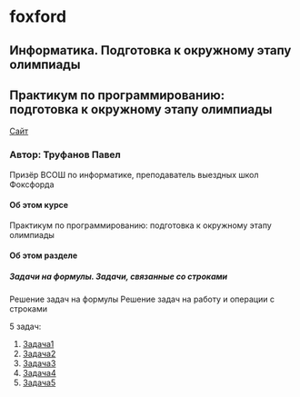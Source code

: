 # foxford
## Информатика. Подготовка к окружному этапу олимпиады ##

## Практикум по программированию: подготовка к окружному этапу олимпиады ##

<p>
    <a href="https://foxford.ru/courses/995/lessons/28399">Сайт</a>
</p>

### Автор: Труфанов Павел ###
Призёр ВСОШ по информатике, преподаватель выездных школ Фоксфорда
 
#### Об этом курсе ####
Практикум по программированию: подготовка к окружному этапу олимпиады

#### Об этом разделе ####
##### Задачи на формулы. Задачи, связанные со строками #####
Решение задач на формулы
Решение задач на работу и операции с строками

5 задач:
1. [Задача1](https://github.com/andrewbudo/foxford/tree/master/1.city/Course.1_2.Formulas/Task1)
2. [Задача2](https://github.com/andrewbudo/foxford/tree/master/1.city/Course.1_2.Formulas/Task2)
3. [Задача3](https://github.com/andrewbudo/foxford/tree/master/1.city/Course.1_2.Formulas/Task3)
4. [Задача4](https://github.com/andrewbudo/foxford/tree/master/1.city/Course.1_2.Formulas/Task4)
5. [Задача5](https://github.com/andrewbudo/foxford/tree/master/1.city/Course.1_2.Formulas/Task5)
